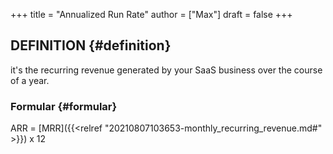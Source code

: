 +++
title = "Annualized Run Rate"
author = ["Max"]
draft = false
+++

## DEFINITION {#definition}

it's the recurring revenue generated by your SaaS business over the course of a year.


### Formular {#formular}

ARR = [MRR]({{<relref "20210807103653-monthly_recurring_revenue.md#" >}}) x 12
